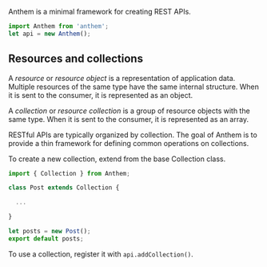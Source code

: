 Anthem is a minimal framework for creating REST APIs.

```js
import Anthem from 'anthem';
let api = new Anthem();
```

## Resources and collections

A *resource* or *resource object* is a representation of application data. Multiple resources of the same type have the same internal structure. When it is sent to the consumer, it is represented as an object.

A *collection* or *resource collection* is a group of resource objects with the same type. When it is sent to the consumer, it is represented as an array.

RESTful APIs are typically organized by collection. The goal of Anthem is to provide a thin framework for defining common operations on collections.

To create a new collection, extend from the base Collection class.

```js
import { Collection } from Anthem;

class Post extends Collection {

  ...

}

let posts = new Post();
export default posts;
```

To use a collection, register it with `api.addCollection()`.
